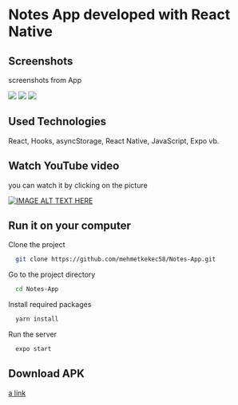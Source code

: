 # Notes App developed with React Native 

  
## Screenshots

screenshots from App

![](https://github.com/mehmetkekec58/Notes-App/blob/master/screenshots/Screenshot_2022-07-08-21-14-01-245_com.mehmetkekec.notesapp.jpg)
![](https://github.com/mehmetkekec58/Notes-App/blob/master/screenshots/Screenshot_2022-07-08-21-14-18-378_com.mehmetkekec.notesapp.jpg)
![](https://github.com/mehmetkekec58/Notes-App/blob/master/screenshots/Screenshot_2022-07-08-21-14-38-868_com.mehmetkekec.notesapp.jpg)


  
## Used Technologies

React, Hooks, asyncStorage, React Native, JavaScript, Expo vb.



## Watch YouTube video

you can watch it by clicking on the picture

[![IMAGE ALT TEXT HERE](https://img.youtube.com/vi/27x2DXDZbgA/0.jpg)](https://www.youtube.com/watch?v=27x2DXDZbgA)


  
## Run it on your computer

Clone the project

```bash
  git clone https://github.com/mehmetkekec58/Notes-App.git
```

Go to the project directory

```bash
  cd Notes-App
```

Install required packages

```bash
  yarn install
```

Run the server

```bash
  expo start
```

## Download APK

[a link](https://github.com/mehmetkekec58/Notes-App/releases/download/v1.0.0/Notes.App.apk)



